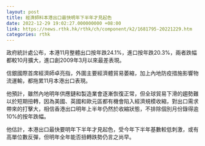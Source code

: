 ```yaml
---
layout: post
title: 經濟師料本港出口最快明年下半年才見起色
date: 2022-12-29 19:02:27.000000000 +08:00
link: https://news.rthk.hk/rthk/ch/component/k2/1681795-20221229.htm
categories: rthk
---
```


政府統計處公布，本港11月整體出口按年跌24.1%，進口按年跌20.3%，兩者跌幅都較10月擴大，進口創2009年3月以來最差表現。

信銀國際首席經濟師卓亮指，外圍主要經濟體貿易萎縮，加上內地防疫措施影響物流運輸，都拖累11月本港出口表現。

他預計，雖然內地明年供應鏈和製造業會逐漸恢復正常，但全球貿易下滑的趨勢難以於短期扭轉，因為美國、英國和歐元區都有機會陷入經濟規模收縮，對出口需求帶來的打擊大，相信香港出口明年上半年仍然於收縮狀態，不排除個別月份錄得逾10%的按年跌幅。

他估計，本港出口最快要明年下半年才見起色，受今年下半年基數較低刺激，或有高單位數反彈，但明年全年能否扭轉跌勢仍言之尚早。
